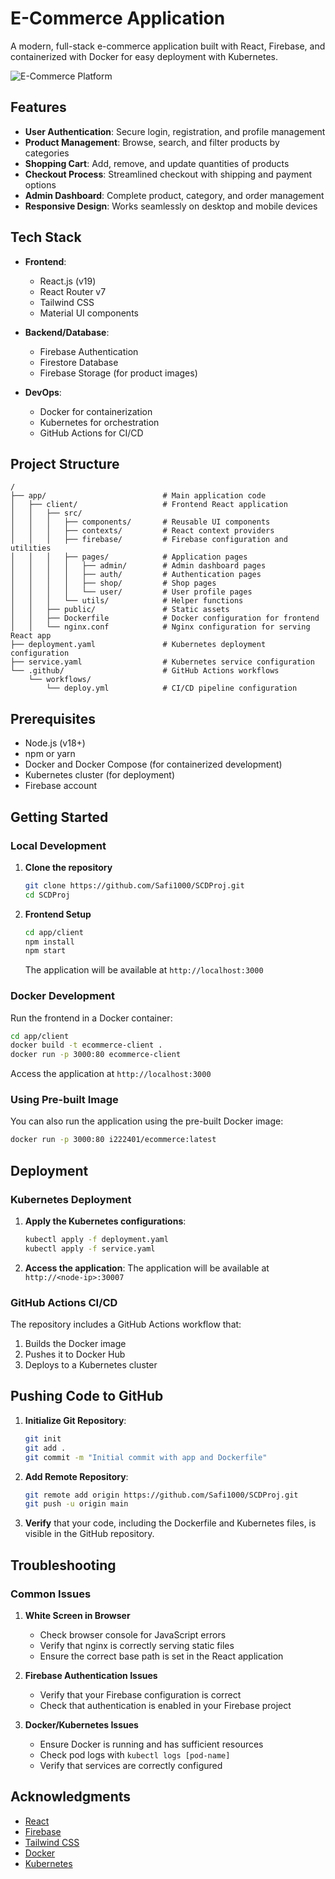 # E-Commerce Application

A modern, full-stack e-commerce application built with React, Firebase, and containerized with Docker for easy deployment with Kubernetes.

![E-Commerce Platform](https://via.placeholder.com/800x400?text=E-Commerce+Platform)

## Features

- **User Authentication**: Secure login, registration, and profile management
- **Product Management**: Browse, search, and filter products by categories
- **Shopping Cart**: Add, remove, and update quantities of products
- **Checkout Process**: Streamlined checkout with shipping and payment options
- **Admin Dashboard**: Complete product, category, and order management
- **Responsive Design**: Works seamlessly on desktop and mobile devices

## Tech Stack

- **Frontend**: 
  - React.js (v19)
  - React Router v7
  - Tailwind CSS
  - Material UI components

- **Backend/Database**: 
  - Firebase Authentication
  - Firestore Database
  - Firebase Storage (for product images)

- **DevOps**:
  - Docker for containerization
  - Kubernetes for orchestration
  - GitHub Actions for CI/CD

## Project Structure

```
/
├── app/                          # Main application code
│   ├── client/                   # Frontend React application
│   │   ├── src/
│   │   │   ├── components/       # Reusable UI components
│   │   │   ├── contexts/         # React context providers
│   │   │   ├── firebase/         # Firebase configuration and utilities
│   │   │   ├── pages/            # Application pages
│   │   │   │   ├── admin/        # Admin dashboard pages
│   │   │   │   ├── auth/         # Authentication pages
│   │   │   │   ├── shop/         # Shop pages
│   │   │   │   └── user/         # User profile pages
│   │   │   └── utils/            # Helper functions
│   │   ├── public/               # Static assets
│   │   ├── Dockerfile            # Docker configuration for frontend
│   │   └── nginx.conf            # Nginx configuration for serving React app
├── deployment.yaml               # Kubernetes deployment configuration
├── service.yaml                  # Kubernetes service configuration
└── .github/                      # GitHub Actions workflows
    └── workflows/
        └── deploy.yml            # CI/CD pipeline configuration
```

## Prerequisites

- Node.js (v18+)
- npm or yarn
- Docker and Docker Compose (for containerized development)
- Kubernetes cluster (for deployment)
- Firebase account

## Getting Started

### Local Development

1. **Clone the repository**
   ```bash
   git clone https://github.com/Safi1000/SCDProj.git
   cd SCDProj
   ```

2. **Frontend Setup**
   ```bash
   cd app/client
   npm install
   npm start
   ```
   
   The application will be available at `http://localhost:3000`

### Docker Development

Run the frontend in a Docker container:

```bash
cd app/client
docker build -t ecommerce-client .
docker run -p 3000:80 ecommerce-client
```

Access the application at `http://localhost:3000`

### Using Pre-built Image

You can also run the application using the pre-built Docker image:

```bash
docker run -p 3000:80 i222401/ecommerce:latest
```

## Deployment

### Kubernetes Deployment

1. **Apply the Kubernetes configurations**:
   ```bash
   kubectl apply -f deployment.yaml
   kubectl apply -f service.yaml
   ```

2. **Access the application**:
   The application will be available at `http://<node-ip>:30007`

### GitHub Actions CI/CD

The repository includes a GitHub Actions workflow that:
1. Builds the Docker image
2. Pushes it to Docker Hub
3. Deploys to a Kubernetes cluster

## Pushing Code to GitHub

1. **Initialize Git Repository**:
   ```bash
   git init
   git add .
   git commit -m "Initial commit with app and Dockerfile"
   ```

2. **Add Remote Repository**:
   ```bash
   git remote add origin https://github.com/Safi1000/SCDProj.git
   git push -u origin main
   ```

3. **Verify** that your code, including the Dockerfile and Kubernetes files, is visible in the GitHub repository.

## Troubleshooting

### Common Issues

1. **White Screen in Browser**
   - Check browser console for JavaScript errors
   - Verify that nginx is correctly serving static files
   - Ensure the correct base path is set in the React application

2. **Firebase Authentication Issues**
   - Verify that your Firebase configuration is correct
   - Check that authentication is enabled in your Firebase project

3. **Docker/Kubernetes Issues**
   - Ensure Docker is running and has sufficient resources
   - Check pod logs with `kubectl logs [pod-name]`
   - Verify that services are correctly configured

## Acknowledgments

- [React](https://reactjs.org/)
- [Firebase](https://firebase.google.com/)
- [Tailwind CSS](https://tailwindcss.com/)
- [Docker](https://www.docker.com/)
- [Kubernetes](https://kubernetes.io/) 